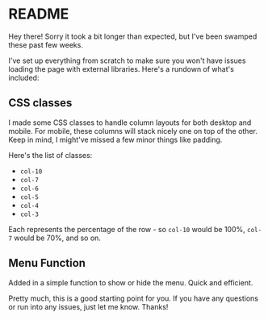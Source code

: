 # README

Hey there! Sorry it took a bit longer than expected, but I've been swamped these past few weeks. 

I've set up everything from scratch to make sure you won't have issues loading the page with external libraries. Here's a rundown of what's included:

## CSS classes

I made some CSS classes to handle column layouts for both desktop and mobile. For mobile, these columns will stack nicely one on top of the other. Keep in mind, I might've missed a few minor things like padding.

Here's the list of classes:

- `col-10`
- `col-7`
- `col-6`
- `col-5`
- `col-4`
- `col-3`

Each represents the percentage of the row - so `col-10` would be 100%, `col-7` would be 70%, and so on.

## Menu Function

Added in a simple function to show or hide the menu. Quick and efficient.

Pretty much, this is a good starting point for you. If you have any questions or run into any issues, just let me know. Thanks!
